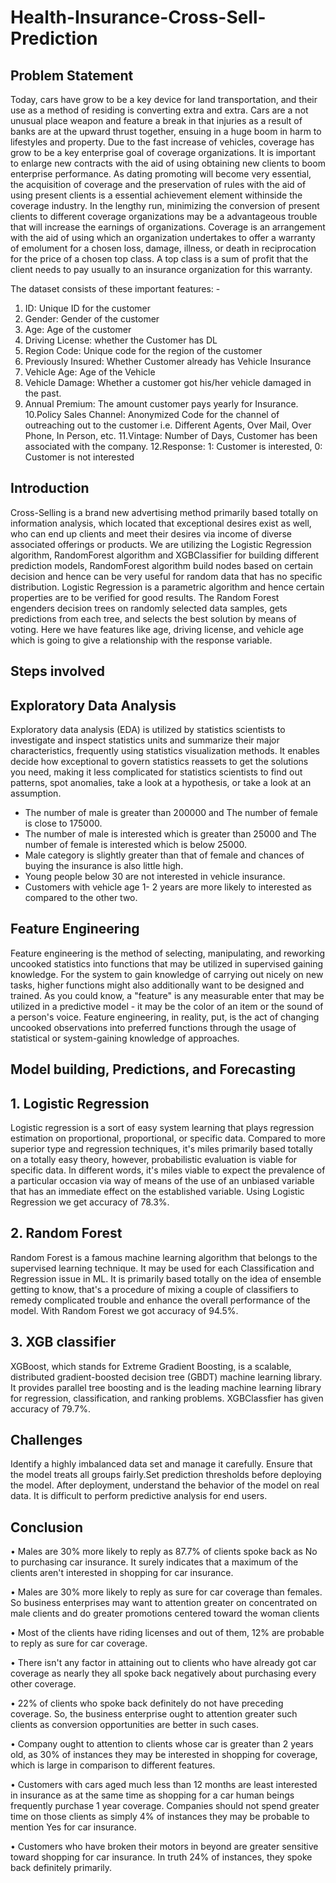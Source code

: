 # Health-Insurance-Cross-Sell-Prediction

## Problem Statement
Today, cars have grow to be a key device for land transportation, and their use as a method of residing is converting extra and extra. Cars are a not unusual place weapon and feature a break in that injuries as a result of banks are at the upward thrust together, ensuing in a huge boom in harm to lifestyles and property. Due to the fast increase of vehicles, coverage has grow to be a key enterprise goal of coverage organizations. It is important to enlarge new contracts with the aid of using obtaining new clients to boom enterprise performance. As dating promoting will become very essential, the acquisition of coverage and the preservation of rules with the aid of using present clients is a essential achievement element withinside the coverage industry. In the lengthy run, minimizing the conversion of present clients to different coverage organizations may be a advantageous trouble that will increase the earnings of organizations.
Coverage is an arrangement with the aid of using which an organization undertakes to offer a warranty of emolument for a chosen loss, damage, illness, or death in reciprocation for the price of a chosen top class. A top class is a sum of profit that the client needs to pay usually to an insurance organization for this warranty.

The dataset consists of these important features: -
1. ID: Unique ID for the customer
2. Gender: Gender of the customer
3. Age: Age of the customer
4. Driving License: whether the Customer has DL
5. Region Code: Unique code for the region of the customer
6. Previously Insured: Whether Customer already has Vehicle Insurance
7. Vehicle Age: Age of the Vehicle
8. Vehicle Damage: Whether a customer got his/her vehicle damaged in the past.
9. Annual Premium: The amount customer pays yearly for Insurance.
10.Policy Sales Channel: Anonymized Code for the channel of outreaching out to the customer i.e. Different Agents, Over Mail, Over Phone, In Person, etc.
11.Vintage: Number of Days, Customer has been associated with the company.
12.Response: 1: Customer is interested, 0: Customer is not interested

## Introduction
Cross-Selling is a brand new advertising method primarily based totally on information analysis, which located that exceptional desires exist as well, who can end up clients and meet their desires via income of diverse associated offerings or products.
We are utilizing the Logistic Regression algorithm, RandomForest algorithm and XGBClassifier for building different prediction models, RandomForest algorithm build nodes based on certain decision and hence can be very useful for random data that has no specific distribution. Logistic Regression is a parametric algorithm and hence certain properties are to be verified for good results. The Random Forest engenders decision trees on randomly selected data samples, gets predictions from each tree, and selects the best solution by means of voting. Here we have features like age, driving license, and vehicle age which is going to give a relationship with the response variable.

## Steps involved
## Exploratory Data Analysis
Exploratory data analysis (EDA) is utilized by statistics scientists to investigate and inspect statistics units and summarize their major characteristics, frequently using statistics visualization methods. It enables decide how exceptional to govern statistics reassets to get the solutions you need, making it less complicated for statistics scientists to find out patterns, spot anomalies, take a look at a hypothesis, or take a look at an assumption. 
* The number of male is greater than 200000 and The number of female is close to 175000. 
* The number of male is interested which is greater than 25000 and The number of female is interested which is below 25000.
* Male category is slightly greater than that of female and chances of buying the insurance is also little high.
* Young people below 30 are not interested in vehicle insurance. 
* Customers with vehicle age 1- 2 years are more likely to interested as compared to the other two. 

## Feature Engineering
Feature engineering is the method of selecting, manipulating, and reworking uncooked statistics into functions that may be utilized in supervised gaining knowledge. For the system to gain knowledge of carrying out nicely on new tasks, higher functions might also additionally want to be designed and trained. As you could know, a "feature" is any measurable enter that may be utilized in a predictive model - it may be the color of an item or the sound of a person's voice. Feature engineering, in reality, put, is the act of changing uncooked observations into preferred functions through the usage of statistical or system-gaining knowledge of approaches.

## Model building, Predictions, and Forecasting
## 1. Logistic Regression
Logistic regression is a sort of easy system learning that plays regression estimation on proportional, proportional, or specific data. Compared to more superior type and regression techniques, it's miles primarily based totally on a totally easy theory, however, probabilistic evaluation is viable for specific data. In different words, it's miles viable to expect the prevalence of a particular occasion via way of means of the use of an unbiased variable that has an immediate effect on the established variable. Using Logistic Regression we get accuracy of 78.3%.

## 2. Random Forest
Random Forest is a famous machine learning algorithm that belongs to the supervised learning technique. It may be used for each Classification and Regression issue in ML. It is primarily based totally on the idea of ensemble getting to know, that's a procedure of mixing a couple of classifiers to remedy complicated trouble and enhance the overall performance of the model. With Random Forest we got accuracy of 94.5%.

## 3. XGB classifier
XGBoost, which stands for Extreme Gradient Boosting, is a scalable, distributed gradient-boosted decision tree (GBDT) machine learning library. It provides parallel tree boosting and is the leading machine learning library for regression, classification, and ranking problems. XGBClassfier has given accuracy of 79.7%.

## Challenges 
Identify a highly imbalanced data set and manage it carefully.
Ensure that the model treats all groups fairly.Set prediction thresholds before deploying the model. After deployment, understand the behavior of the model on real data. It is difficult to perform predictive analysis for end users.

## Conclusion 

 • Males are 30% more likely to reply as   87.7% of clients spoke back as No to purchasing car insurance. It surely indicates that a maximum of the clients aren't interested in shopping for car insurance. 
 
 • Males are 30% more likely to reply as sure for car coverage than females. So business enterprises may want to attention greater on concentrated on male clients and do greater promotions centered toward the woman clients
 
 • Most of the clients have riding licenses and out of them, 12% are probable to reply as sure for car coverage.
 
 • There isn't any factor in attaining out to clients who have already got car coverage as nearly they all spoke back negatively about purchasing every other coverage.
 
 • 22% of clients who spoke back definitely do not have preceding coverage. So, the business enterprise ought to attention greater such clients as conversion opportunities are better in such cases.
 
 • Company ought to attention to clients whose car is greater than 2 years old, as 30% of instances they may be interested in shopping for coverage, which is large in comparison to different features.
 
 • Customers with cars aged much less than 12 months are least interested in insurance as at the same time as shopping for a car human beings frequently purchase 1 year coverage. Companies should not spend greater time on those clients as simply 4% of instances they may be probable to mention Yes for car insurance.
 
 • Customers who have broken their motors in beyond are greater sensitive toward shopping for car insurance. In truth 24% of instances, they spoke back definitely primarily.





